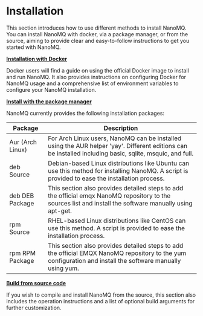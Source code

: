 # Installation

This section introduces how to use different methods to install NanoMQ. You can install NanoMQ with docker, via a package manager, or from the source,  aiming to provide clear and easy-to-follow instructions to get you started with NanoMQ.

**[Installation with Docker](./docker.md)** 

Docker users will find a guide on using the official Docker image to install and run NanoMQ. It also provides instructions on configuring Docker for NanoMQ usage and a comprehensive list of environment variables to configure your NanoMQ installation. 

**[Install with the package manager](./packages.md)** 

NanoMQ currently provides the following installation packages:

| Package             | Description                                                  |
| ------------------ | ------------------------------------------------------------ |
| Aur (Arch Linux) | For Arch Linux users, NanoMQ can be installed using the AUR helper 'yay'. Different editions can be installed including basic, sqlite, msquic, and full. |
| deb Source        | Debian-based Linux distributions like Ubuntu can use this method for installing NanoMQ. A script is provided to ease the installation process. |
| deb DEB Package | This section also provides detailed steps to add the official emqx NanoMQ repository to the sources list and install the software manually using apt-get. |
| rpm Source      | RHEL-based Linux distributions like CentOS can use this method. A script is provided to ease the installation process. |
| rpm RPM Package | This section also provides detailed steps to add the official EMQX NanoMQ repository to the yum configuration and install the software manually using yum. |

**[Build from source code](./build-options.md)**

 If you wish to compile and install NanoMQ from the source, this section also includes the operation instructions and a list of optional build arguments for further customization.






